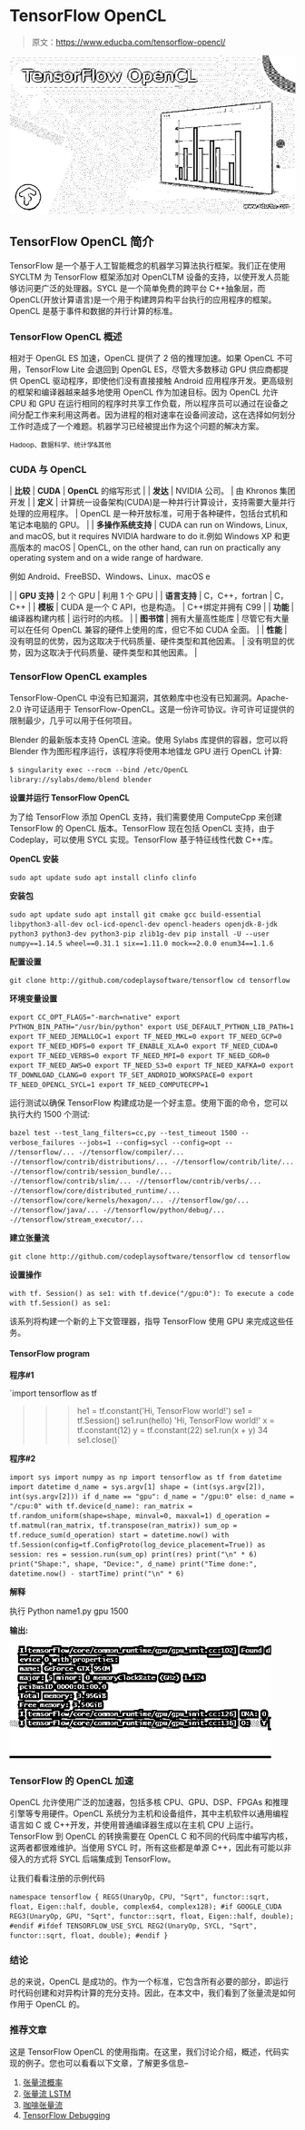 # TensorFlow OpenCL

> 原文：<https://www.educba.com/tensorflow-opencl/>

![TensorFlow OpenCL](img/8b51d5696bdc9a99c287581b89cc0ec1.png)



## TensorFlow OpenCL 简介

TensorFlow 是一个基于人工智能概念的机器学习算法执行框架。我们正在使用 SYCLTM 为 TensorFlow 框架添加对 OpenCLTM 设备的支持，以使开发人员能够访问更广泛的处理器。SYCL 是一个简单免费的跨平台 C++抽象层，而 OpenCL(开放计算语言)是一个用于构建跨异构平台执行的应用程序的框架。OpenCL 是基于事件和数据的并行计算的标准。

### TensorFlow OpenCL 概述

相对于 OpenGL ES 加速，OpenCL 提供了 2 倍的推理加速。如果 OpenCL 不可用，TensorFlow Lite 会退回到 OpenGL ES，尽管大多数移动 GPU 供应商都提供 OpenCL 驱动程序，即使他们没有直接接触 Android 应用程序开发。更高级别的框架和编译器越来越多地使用 OpenCL 作为加速目标。因为 OpenCL 允许 CPU 和 GPU 在运行相同的程序时共享工作负载，所以程序员可以通过在设备之间分配工作来利用这两者。因为进程的相对速率在设备间波动，这在选择如何划分工作时造成了一个难题。机器学习已经被提出作为这个问题的解决方案。

<small>Hadoop、数据科学、统计学&其他</small>

### CUDA 与 OpenCL

| **比较** | **CUDA** | **OpenCL** 的缩写形式 |
| **发达** | NVIDIA 公司。 | 由 Khronos 集团开发 |
| **定义** | 计算统一设备架构(CUDA)是一种并行计算设计，支持需要大量并行处理的应用程序。 | OpenCL 是一种开放标准，可用于各种硬件，包括台式机和笔记本电脑的 GPU。 |
| **多操作系统支持** | CUDA can run on Windows, Linux, and macOS, but it requires NVIDIA hardware to do it.例如 Windows XP 和更高版本的 macOS | OpenCL, on the other hand, can run on practically any operating system and on a wide range of hardware.

例如 Android、FreeBSD、Windows、Linux、macOS e

 |
| **GPU 支持** | 2 个 GPU | 利用 1 个 GPU |
| **语言支持** | C，C++，fortran | C，C++ |
| **模板** | CUDA 是一个 C API，也是构造。 | C++绑定并拥有 C99 |
| **功能** | 编译器构建内核 | 运行时的内核。 |
| **图书馆** | 拥有大量高性能库 | 尽管它有大量可以在任何 OpenCL 兼容的硬件上使用的库，但它不如 CUDA 全面。 |
| **性能** | 没有明显的优势，因为这取决于代码质量、硬件类型和其他因素。 | 没有明显的优势，因为这取决于代码质量、硬件类型和其他因素。 |

### TensorFlow OpenCL examples

TensorFlow-OpenCL 中没有已知漏洞，其依赖库中也没有已知漏洞。Apache-2.0 许可证适用于 TensorFlow-OpenCL。这是一份许可协议。许可许可证提供的限制最少，几乎可以用于任何项目。

Blender 的最新版本支持 OpenCL 渲染。使用 Sylabs 库提供的容器，您可以将 Blender 作为图形程序运行，该程序将使用本地镭龙 GPU 进行 OpenCL 计算:

`$ singularity exec --rocm --bind /etc/OpenCL library://sylabs/demo/blend blender`

**设置并运行 TensorFlow OpenCL**

为了给 TensorFlow 添加 OpenCL 支持，我们需要使用 ComputeCpp 来创建 TensorFlow 的 OpenCL 版本。TensorFlow 现在包括 OpenCL 支持，由于 Codeplay，可以使用 SYCL 实现。TensorFlow 基于特征线性代数 C++库。

**OpenCL 安装**

`sudo apt update
sudo apt install clinfo
clinfo`

**安装包**

`sudo apt update
sudo apt install git cmake gcc build-essential libpython3-all-dev ocl-icd-opencl-dev opencl-headers openjdk-8-jdk python3 python3-dev python3-pip zlib1g-dev
pip install -U --user numpy==1.14.5 wheel==0.31.1 six==1.11.0 mock==2.0.0 enum34==1.1.6`

**配置设置**

`git clone http://github.com/codeplaysoftware/tensorflow
cd tensorflow`

**环境变量设置**

`export CC_OPT_FLAGS="-march=native"
export PYTHON_BIN_PATH="/usr/bin/python"
export USE_DEFAULT_PYTHON_LIB_PATH=1
export TF_NEED_JEMALLOC=1
export TF_NEED_MKL=0
export TF_NEED_GCP=0
export TF_NEED_HDFS=0
export TF_ENABLE_XLA=0
export TF_NEED_CUDA=0
export TF_NEED_VERBS=0
export TF_NEED_MPI=0
export TF_NEED_GDR=0
export TF_NEED_AWS=0
export TF_NEED_S3=0
export TF_NEED_KAFKA=0
export TF_DOWNLOAD_CLANG=0
export TF_SET_ANDROID_WORKSPACE=0
export TF_NEED_OPENCL_SYCL=1
export TF_NEED_COMPUTECPP=1`

运行测试以确保 TensorFlow 构建成功是一个好主意。使用下面的命令，您可以执行大约 1500 个测试:

`bazel test --test_lang_filters=cc,py --test_timeout 1500 --verbose_failures --jobs=1 --config=sycl --config=opt -- //tensorflow/... -//tensorflow/compiler/... -//tensorflow/contrib/distributions/... -//tensorflow/contrib/lite/... -//tensorflow/contrib/session_bundle/... -//tensorflow/contrib/slim/... -//tensorflow/contrib/verbs/... -//tensorflow/core/distributed_runtime/... -//tensorflow/core/kernels/hexagon/... -//tensorflow/go/... -//tensorflow/java/... -//tensorflow/python/debug/... -//tensorflow/stream_executor/...`

**建立张量流**

`git clone http://github.com/codeplaysoftware/tensorflow
cd tensorflow`

**设置操作**

`with tf. Session() as se1:
with tf.device("/gpu:0"):
To execute a code
with tf.Session() as se1:`

该系列将构建一个新的上下文管理器，指导 TensorFlow 使用 GPU 来完成这些任务。

#### TensorFlow program

**程序#1**

`import tensorflow as tf
>>> he1 = tf.constant('Hi, TensorFlow world!')
>>> se1 = tf.Session()
>>> se1.run(hello)
'Hi, TensorFlow world!'
>>> x = tf.constant(12)
>>> y = tf.constant(22)
>>> se1.run(x + y)
34
>>> se1.close()`

**程序#2**

`import sys
import numpy as np
import tensorflow as tf
from datetime import datetime
d_name = sys.argv[1] shape = (int(sys.argv[2]), int(sys.argv[2]))
if d_name == "gpu":
d_name = "/gpu:0"
else:
d_name = "/cpu:0"
with tf.device(d_name):
ran_matrix = tf.random_uniform(shape=shape, minval=0, maxval=1)
d_operation = tf.matmul(ran_matrix, tf.transpose(ran_matrix))
sum_op = tf.reduce_sum(d_operation)
start = datetime.now()
with tf.Session(config=tf.ConfigProto(log_device_placement=True)) as session:
res = session.run(sum_op)
print(res)
print("\n" * 6)
print("Shape:", shape, "Device:", d_name)
print("Time done:", datetime.now() - startTime)
print("\n" * 6)`

**解释**

执行
Python name1.py gpu 1500

**输出:**

![1-1](img/059097d96754be54554bf730935e90e7.png)



### TensorFlow 的 OpenCL 加速

OpenCL 允许使用广泛的加速器，包括多核 CPU、GPU、DSP、FPGAs 和推理引擎等专用硬件。OpenCL 系统分为主机和设备组件，其中主机软件以通用编程语言如 C 或 C++开发，并使用普通编译器生成以在主机 CPU 上运行。TensorFlow 到 OpenCL 的转换需要在 OpenCL C 和不同的代码库中编写内核，这两者都很难维护。当使用 SYCL 时，所有这些都是单源 C++，因此有可能以非侵入的方式将 SYCL 后端集成到 TensorFlow。

让我们看看注册的示例代码

`namespace tensorflow {
REG5(UnaryOp, CPU, "Sqrt", functor::sqrt, float, Eigen::half, double,
complex64, complex128);
#if GOOGLE_CUDA
REG3(UnaryOp, GPU, "Sqrt", functor::sqrt, float, Eigen::half, double);
#endif
#ifdef TENSORFLOW_USE_SYCL
REG2(UnaryOp, SYCL, "Sqrt", functor::sqrt, float, double);
#endif
}`

### 结论

总的来说，OpenCL 是成功的。作为一个标准，它包含所有必要的部分，即运行时代码创建和对异构计算的充分支持。因此，在本文中，我们看到了张量流是如何作用于 OpenCL 的。

### 推荐文章

这是 TensorFlow OpenCL 的使用指南。在这里，我们讨论介绍，概述，代码实现的例子。您也可以看看以下文章，了解更多信息–

1.  [张量流概率](https://www.educba.com/tensorflow-probability/)
2.  [张量流 LSTM](https://www.educba.com/tensorflow-lstm/)
3.  [咖啡张量流](https://www.educba.com/caffe-tensorflow/)
4.  [TensorFlow Debugging](https://www.educba.com/tensorflow-debugging/)





